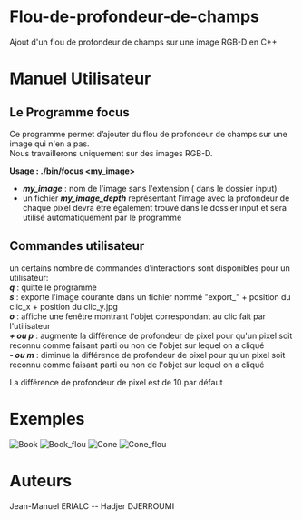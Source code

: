 # Flou-de-profondeur-de-champs
Ajout d'un flou de profondeur de champs sur une image RGB-D en C++

# Manuel Utilisateur
## Le Programme focus
Ce programme permet d’ajouter du flou de profondeur de champs sur une image qui n'en a pas.<br>
Nous travaillerons uniquement sur des images RGB-D.

<b>Usage : ./bin/focus <my_image></b>
- <b><i>my_image</i></b> : nom de l'image sans l'extension ( dans le dossier input)
- un fichier <b><i>my_image_depth</i></b> représentant l’image avec la profondeur de chaque pixel devra être
également trouvé dans le dossier input et sera utilisé automatiquement par le programme
  
## Commandes utilisateur
un certains nombre de commandes d’interactions sont disponibles pour un utilisateur:<br>
<b><i>q</i></b> : quitte le programme<br>
<b><i>s</i></b> : exporte l'image courante dans un fichier nommé "export_" + position du clic_x + position du clic_y.jpg<br>
<b><i>o</i></b> : affiche une fenêtre montrant l'objet correspondant au clic fait par l'utilisateur<br>
<b><i>+ ou p</i></b> : augmente la différence de profondeur de pixel pour qu'un pixel soit reconnu comme faisant
parti ou non de l'objet sur lequel on a cliqué<br>
<b><i>- ou m</i></b> : diminue la différence de profondeur de pixel pour qu'un pixel soit reconnu comme faisant
parti ou non de l'objet sur lequel on a cliqué<p>
La différence de profondeur de pixel est de 10 par défaut

# Exemples
![Book](https://user-images.githubusercontent.com/60750434/89559203-a1483c00-d815-11ea-8810-e0fcf7b1d25a.png)   ![Book_flou](https://user-images.githubusercontent.com/60750434/89559291-c0df6480-d815-11ea-8b43-a4dd6416c461.png)
![Cone](https://user-images.githubusercontent.com/60750434/89559334-d18fda80-d815-11ea-9159-38009633ce17.png)   ![Cone_flou](https://user-images.githubusercontent.com/60750434/89559338-d2c10780-d815-11ea-9acb-1e217889da30.png)

# Auteurs
Jean-Manuel ERIALC  --  Hadjer DJERROUMI
